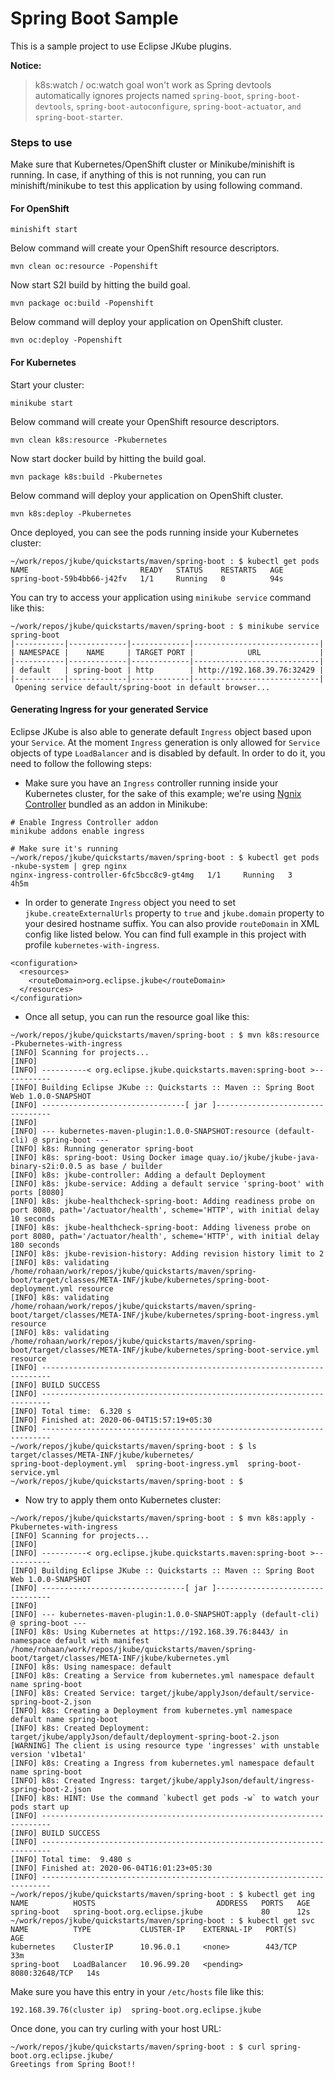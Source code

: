 # Spring Boot Sample

This is a sample project to use Eclipse JKube plugins.

**Notice:**
> k8s:watch / oc:watch goal won't work as Spring devtools automatically
> ignores projects named `spring-boot`, `spring-boot-devtools`, `spring-boot-autoconfigure`, `spring-boot-actuator`, 
> `and spring-boot-starter`.

### Steps to use

Make sure that Kubernetes/OpenShift cluster or Minikube/minishift is running. In case, if anything of this is not running, you can
run minishift/minikube to test this application by using following command.



#### For OpenShift
```
minishift start
```
Below command will create your OpenShift resource descriptors.
```
mvn clean oc:resource -Popenshift
```

Now start S2I build  by hitting the build goal.
```
mvn package oc:build -Popenshift
```

Below command will deploy your application on OpenShift cluster.
```
mvn oc:deploy -Popenshift
```

#### For Kubernetes
Start your cluster:
```
minikube start
```
Below command will create your OpenShift resource descriptors.
```
mvn clean k8s:resource -Pkubernetes
```

Now start docker build  by hitting the build goal.
```
mvn package k8s:build -Pkubernetes
```

Below command will deploy your application on OpenShift cluster.
```
mvn k8s:deploy -Pkubernetes
```

Once deployed, you can see the pods running inside your Kubernetes cluster:
```
~/work/repos/jkube/quickstarts/maven/spring-boot : $ kubectl get pods
NAME                         READY   STATUS    RESTARTS   AGE
spring-boot-59b4bb66-j42fv   1/1     Running   0          94s
```
You can try to access your application using `minikube service` command like this:
```
~/work/repos/jkube/quickstarts/maven/spring-boot : $ minikube service spring-boot
|-----------|-------------|-------------|----------------------------|
| NAMESPACE |    NAME     | TARGET PORT |            URL             |
|-----------|-------------|-------------|----------------------------|
| default   | spring-boot | http        | http://192.168.39.76:32429 |
|-----------|-------------|-------------|----------------------------|
 Opening service default/spring-boot in default browser...
```

#### Generating Ingress for your generated Service
Eclipse JKube is also able to generate default `Ingress` object based upon your `Service`. At the moment `Ingress` generation is only allowed for `Service` objects of type `LoadBalancer` and is disabled by default. In order to do it, you need to follow the following steps:

- Make sure you have an `Ingress` controller running inside your Kubernetes cluster, for the sake of this example; we're using [Ngnix Controller](https://kubernetes.io/docs/tasks/access-application-cluster/ingress-minikube/) bundled as an addon in Minikube:
```
# Enable Ingress Controller addon
minikube addons enable ingress

# Make sure it's running
~/work/repos/jkube/quickstarts/maven/spring-boot : $ kubectl get pods -nkube-system | grep nginx
nginx-ingress-controller-6fc5bcc8c9-gt4mg   1/1     Running   3          4h5m
```

- In order to generate `Ingress` object you need to set `jkube.createExternalUrls` property to `true` and `jkube.domain` property to your desired hostname suffix. You can also provide `routeDomain` in XML config like listed below. You can find full example in this project with profile `kubernetes-with-ingress`.
```
<configuration>
  <resources>
    <routeDomain>org.eclipse.jkube</routeDomain>
  </resources>
</configuration>
```

- Once all setup, you can run the resource goal like this:
```
~/work/repos/jkube/quickstarts/maven/spring-boot : $ mvn k8s:resource -Pkubernetes-with-ingress
[INFO] Scanning for projects...
[INFO] 
[INFO] ----------< org.eclipse.jkube.quickstarts.maven:spring-boot >-----------
[INFO] Building Eclipse JKube :: Quickstarts :: Maven :: Spring Boot Web 1.0.0-SNAPSHOT
[INFO] --------------------------------[ jar ]---------------------------------
[INFO] 
[INFO] --- kubernetes-maven-plugin:1.0.0-SNAPSHOT:resource (default-cli) @ spring-boot ---
[INFO] k8s: Running generator spring-boot
[INFO] k8s: spring-boot: Using Docker image quay.io/jkube/jkube-java-binary-s2i:0.0.5 as base / builder
[INFO] k8s: jkube-controller: Adding a default Deployment
[INFO] k8s: jkube-service: Adding a default service 'spring-boot' with ports [8080]
[INFO] k8s: jkube-healthcheck-spring-boot: Adding readiness probe on port 8080, path='/actuator/health', scheme='HTTP', with initial delay 10 seconds
[INFO] k8s: jkube-healthcheck-spring-boot: Adding liveness probe on port 8080, path='/actuator/health', scheme='HTTP', with initial delay 180 seconds
[INFO] k8s: jkube-revision-history: Adding revision history limit to 2
[INFO] k8s: validating /home/rohaan/work/repos/jkube/quickstarts/maven/spring-boot/target/classes/META-INF/jkube/kubernetes/spring-boot-deployment.yml resource
[INFO] k8s: validating /home/rohaan/work/repos/jkube/quickstarts/maven/spring-boot/target/classes/META-INF/jkube/kubernetes/spring-boot-ingress.yml resource
[INFO] k8s: validating /home/rohaan/work/repos/jkube/quickstarts/maven/spring-boot/target/classes/META-INF/jkube/kubernetes/spring-boot-service.yml resource
[INFO] ------------------------------------------------------------------------
[INFO] BUILD SUCCESS
[INFO] ------------------------------------------------------------------------
[INFO] Total time:  6.320 s
[INFO] Finished at: 2020-06-04T15:57:19+05:30
[INFO] ------------------------------------------------------------------------
~/work/repos/jkube/quickstarts/maven/spring-boot : $ ls target/classes/META-INF/jkube/kubernetes/
spring-boot-deployment.yml  spring-boot-ingress.yml  spring-boot-service.yml
~/work/repos/jkube/quickstarts/maven/spring-boot : $ 
```
- Now try to apply them onto Kubernetes cluster:
```
~/work/repos/jkube/quickstarts/maven/spring-boot : $ mvn k8s:apply -Pkubernetes-with-ingress
[INFO] Scanning for projects...
[INFO] 
[INFO] ----------< org.eclipse.jkube.quickstarts.maven:spring-boot >-----------
[INFO] Building Eclipse JKube :: Quickstarts :: Maven :: Spring Boot Web 1.0.0-SNAPSHOT
[INFO] --------------------------------[ jar ]---------------------------------
[INFO] 
[INFO] --- kubernetes-maven-plugin:1.0.0-SNAPSHOT:apply (default-cli) @ spring-boot ---
[INFO] k8s: Using Kubernetes at https://192.168.39.76:8443/ in namespace default with manifest /home/rohaan/work/repos/jkube/quickstarts/maven/spring-boot/target/classes/META-INF/jkube/kubernetes.yml 
[INFO] k8s: Using namespace: default
[INFO] k8s: Creating a Service from kubernetes.yml namespace default name spring-boot
[INFO] k8s: Created Service: target/jkube/applyJson/default/service-spring-boot-2.json
[INFO] k8s: Creating a Deployment from kubernetes.yml namespace default name spring-boot
[INFO] k8s: Created Deployment: target/jkube/applyJson/default/deployment-spring-boot-2.json
[WARNING] The client is using resource type 'ingresses' with unstable version 'v1beta1'
[INFO] k8s: Creating a Ingress from kubernetes.yml namespace default name spring-boot
[INFO] k8s: Created Ingress: target/jkube/applyJson/default/ingress-spring-boot-2.json
[INFO] k8s: HINT: Use the command `kubectl get pods -w` to watch your pods start up
[INFO] ------------------------------------------------------------------------
[INFO] BUILD SUCCESS
[INFO] ------------------------------------------------------------------------
[INFO] Total time:  9.480 s
[INFO] Finished at: 2020-06-04T16:01:23+05:30
[INFO] ------------------------------------------------------------------------
~/work/repos/jkube/quickstarts/maven/spring-boot : $ kubectl get ing
NAME          HOSTS                           ADDRESS   PORTS   AGE
spring-boot   spring-boot.org.eclipse.jkube             80      12s
~/work/repos/jkube/quickstarts/maven/spring-boot : $ kubectl get svc
NAME          TYPE           CLUSTER-IP    EXTERNAL-IP   PORT(S)          AGE
kubernetes    ClusterIP      10.96.0.1     <none>        443/TCP          33m
spring-boot   LoadBalancer   10.96.99.20   <pending>     8080:32648/TCP   14s
```
Make sure you have this entry in your `/etc/hosts` file like this:
```
192.168.39.76(cluster ip)  spring-boot.org.eclipse.jkube
```
Once done, you can try curling with your host URL:
```
~/work/repos/jkube/quickstarts/maven/spring-boot : $ curl spring-boot.org.eclipse.jkube/
Greetings from Spring Boot!!
```
